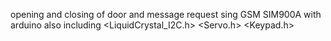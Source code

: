 opening and closing of door and message request sing GSM SIM900A with arduino 
also including <LiquidCrystal_I2C.h>
 <Servo.h>
<Keypad.h>
